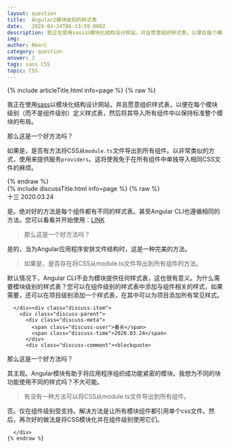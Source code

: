 ```yaml
---
layout: question
title:  Angular2模块级别的样式表
date:   2020-03-24T06:13:59.000Z
description: 我正在使用sass以模块化结构设计网站，并且愿意组织样式表，以便在每个模块级别（而不是组件级别）定义样式表，然后将其导入所有组件中以保持标准整个模块的布局...
img: 
author: NearL
category: question
answer: 2
tags: sass CSS
topic: CSS
---
```

<div class="article-root">
  <div class="article">
    {% include articleTitle.html info=page %}
    {% raw %}
    <div class="article-content"><p><font style="vertical-align: inherit;"><font style="vertical-align: inherit;">我正在使用</font></font><a href="/questions/tagged/sass" class="post-tag" title="显示标记为“ sass”的问题" rel="tag"><font style="vertical-align: inherit;"><font style="vertical-align: inherit;">sass</font></font></a><font style="vertical-align: inherit;"><font style="vertical-align: inherit;">以模块化结构设计网站，</font><font style="vertical-align: inherit;">并且愿意组织样式表，以便在每个模块级别（而不是组件级别）定义样式表，然后将其导入所有组件中以保持标准整个模块的布局。</font></font></p>

<p><font style="vertical-align: inherit;"><font style="vertical-align: inherit;">那么这是一个好方法吗？ </font></font></p>

<p><font style="vertical-align: inherit;"><font style="vertical-align: inherit;">如果是，是否有方法将CSS从</font></font><code>module.ts</code><font style="vertical-align: inherit;"><font style="vertical-align: inherit;">文件</font><font style="vertical-align: inherit;">导出</font><font style="vertical-align: inherit;">到所有组件。</font><font style="vertical-align: inherit;">以非常类似的方式，使用来提供服务</font></font><code>providers</code><font style="vertical-align: inherit;"><font style="vertical-align: inherit;">。</font><font style="vertical-align: inherit;">这将使我免于在所有组件中单独导入相同CSS文件的麻烦。</font></font></p></div>
    {% endraw %}
  </div>

  <div class="discuss-wrapper">
    {% include discussTitle.html info=page %}
    {% raw %}
    <div class="discuss-item">
        <div class="discuss-parent">
          <div class="discuss-meta">
            <span class="discuss-user">十三</span>
            <span class="discuss-time">2020.03.24</span>
          </div>
          <div class="discuss-comment"><p><font style="vertical-align: inherit;"><font style="vertical-align: inherit;">是。</font><font style="vertical-align: inherit;">绝对好的方法是每个组件都有不同的样式表。</font><font style="vertical-align: inherit;">甚至Angular CLI也遵循相同的方法。</font><font style="vertical-align: inherit;">您可以看看并开始使用：</font></font><a href="https://cli.angular.io/" rel="nofollow noreferrer"><font style="vertical-align: inherit;"><font style="vertical-align: inherit;">LINK</font></font></a></p>

<blockquote>
  <p><font style="vertical-align: inherit;"><font style="vertical-align: inherit;">那么这是一个好方法吗？</font></font></p>
</blockquote>

<p><font style="vertical-align: inherit;"><font style="vertical-align: inherit;">是的，当为Angular应用程序安排文件结构时，这是一种完美的方法。</font></font></p>

<blockquote>
  <p><font style="vertical-align: inherit;"><font style="vertical-align: inherit;">如果是，是否存在将CSS从module.ts文件导出到所有组件的方法。</font></font></p>
</blockquote>

<p><font style="vertical-align: inherit;"><font style="vertical-align: inherit;">默认情况下，Angular CLI不会为模块提供任何样式表，这也很有意义。</font><font style="vertical-align: inherit;">为什么需要模块级别的样式表？</font><font style="vertical-align: inherit;">您可以在组件级别的样式表中添加与组件​​相关的样式，如果需要，还可以在项目级别添加一个样式表，在其中可以为项目添加所有常见样式。</font></font></p></div>
        </div>
        
      </div><div class="discuss-item">
        <div class="discuss-parent">
          <div class="discuss-meta">
            <span class="discuss-user">番长</span>
            <span class="discuss-time">2020.03.24</span>
          </div>
          <div class="discuss-comment"><blockquote>
  <p><font style="vertical-align: inherit;"><font style="vertical-align: inherit;">那么这是一个好方法吗？</font></font></p>
</blockquote>

<p><font style="vertical-align: inherit;"><font style="vertical-align: inherit;">其主观。</font><font style="vertical-align: inherit;">Angular模块有助于将应用程序组织成功能紧密的模块。</font><font style="vertical-align: inherit;">我想为不同的块功能使用不同的样式吗？</font><font style="vertical-align: inherit;">不大可能。</font></font></p>

<blockquote>
  <p><font style="vertical-align: inherit;"><font style="vertical-align: inherit;">有没有一种方法可以将CSS从module.ts文件导出到所有组件。</font></font></p>
</blockquote>

<p><font style="vertical-align: inherit;"><font style="vertical-align: inherit;">否。仅在组件级别受支持。</font><font style="vertical-align: inherit;">解决方法是让所有模块组件都引用单个css文件。</font><font style="vertical-align: inherit;">然后，再次好的做法是将CSS模块化并在组件级别使用它们。</font></font></p></div>
        </div>
        
      </div>
    {% endraw %}
  </div>
<div>
